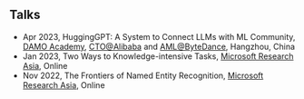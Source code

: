 ## Talks
<!-- - May 2023, HuggingGPT: a system to connect LLMs with ML community(https://www.youtube.com/watch?v=5X1Y3Qh0zqA), [Alibaba DAMO Academy](https://damo.alibaba.com/), Hangzhou, China -->
- Apr 2023, HuggingGPT: A System to Connect LLMs with ML Community, [DAMO Academy](https://damo.alibaba.com/), [CTO@Alibaba](https://www.alibabagroup.com) and [AML@ByteDance](https://www.bytedance.com/), Hangzhou, China
- Jan 2023, Two Ways to Knowledge-intensive Tasks, [Microsoft Research Asia](https://www.msra.cn), Online
- Nov 2022, The Frontiers of Named Entity Recognition, [Microsoft Research Asia](https://www.msra.cn), Online